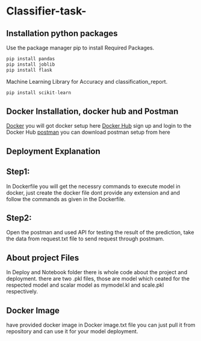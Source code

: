 # Classifier-task-

## Installation python packages

Use the package manager pip to install Required Packages.
```python
pip install pandas
pip install joblib
pip install flask
```
Machine Learning Library for Accuracy and classification_report.
```python
pip install scikit-learn
```
## Docker Installation, docker hub and Postman

[Docker](https://afourtech.com/guide-docker-commands-examples)  you will got docker setup here
[Docker Hub](https://hub.docker.com/) sign up and login to the Docker Hub 
[postman](https://www.postman.com/) you can download postman setup from here

## Deployment Explanation 
## Step1:
In Dockerfile you will get the necessry commands to execute model in docker, just create the docker file
dont provide any extension and and follow the commands as given in the Dockerfile. 
## Step2:
Open the postman and used  API for testing the result of the prediction, take the data from request.txt 
file to send request through postmam.

## About project Files 
In Deploy and Notebook folder there is whole code about the project and deployment.
there are two .pkl files, those are model which ceated for the respected model and scalar model as 
mymodel.kl and scale.pkl respectively.

## Docker Image
have provided docker image in Docker image.txt file you can just pull it from repository and can use 
it for your model deployment. 





